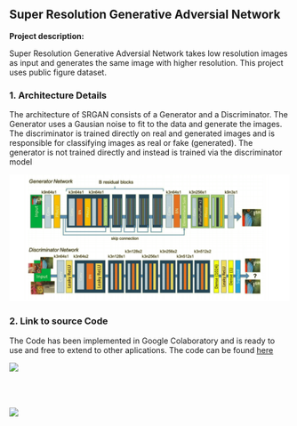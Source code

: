 ## Super Resolution Generative Adversial Network 

**Project description:** 

Super Resolution Generative Adversial Network takes low resolution images as input and generates the same image with higher resolution. This project uses public figure dataset. 


### 1. Architecture Details

The architecture of SRGAN consists of a Generator and a Discriminator. The Generator uses a Gausian noise to fit to the data and generate the images. The discriminator is trained directly on real and generated images and is responsible for classifying images as real or fake (generated). The generator is not trained directly and instead is trained via the discriminator model

<img src="images/SRGAN/architecture.png?raw=true"/>
<!-- 
```javascript
if (isAwesome){
  return true
}
``` -->

### 2. Link to source Code

The Code has been implemented in Google Colaboratory and is ready to use and free to extend to other aplications.
The code can be found <a href='https://colab.research.google.com/drive/1CNhuEKtLzUhlHhw5ag-6FLjZj8Pe_I8o#scrollTo=K6Ccj64AtlK8'>here</a>

<img src="images/efficient/compare.png?raw=true"/>

<br><br>

<img src="images/efficient/params.png?raw=true"/>
<!-- ```javascript
if (isAwesome){
  return true
}
``` -->

